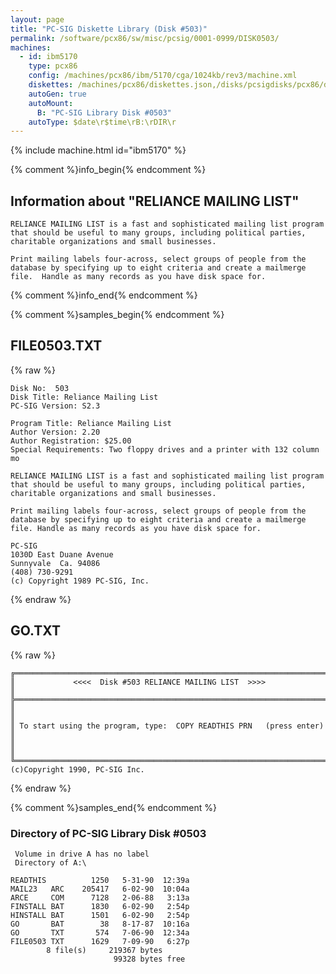 ```yaml
---
layout: page
title: "PC-SIG Diskette Library (Disk #503)"
permalink: /software/pcx86/sw/misc/pcsig/0001-0999/DISK0503/
machines:
  - id: ibm5170
    type: pcx86
    config: /machines/pcx86/ibm/5170/cga/1024kb/rev3/machine.xml
    diskettes: /machines/pcx86/diskettes.json,/disks/pcsigdisks/pcx86/diskettes.json
    autoGen: true
    autoMount:
      B: "PC-SIG Library Disk #0503"
    autoType: $date\r$time\rB:\rDIR\r
---
```


{% include machine.html id="ibm5170" %}

{% comment %}info_begin{% endcomment %}

## Information about "RELIANCE MAILING LIST"

    RELIANCE MAILING LIST is a fast and sophisticated mailing list program
    that should be useful to many groups, including political parties,
    charitable organizations and small businesses.
    
    Print mailing labels four-across, select groups of people from the
    database by specifying up to eight criteria and create a mailmerge
    file.  Handle as many records as you have disk space for.
{% comment %}info_end{% endcomment %}

{% comment %}samples_begin{% endcomment %}

## FILE0503.TXT

{% raw %}
```
Disk No:  503                                                           
Disk Title: Reliance Mailing List                                       
PC-SIG Version: S2.3                                                    
                                                                        
Program Title: Reliance Mailing List                                    
Author Version: 2.20                                                    
Author Registration: $25.00                                             
Special Requirements: Two floppy drives and a printer with 132 column mo
                                                                        
RELIANCE MAILING LIST is a fast and sophisticated mailing list program  
that should be useful to many groups, including political parties,      
charitable organizations and small businesses.                          
                                                                        
Print mailing labels four-across, select groups of people from the      
database by specifying up to eight criteria and create a mailmerge      
file. Handle as many records as you have disk space for.                
                                                                        
PC-SIG                                                                  
1030D East Duane Avenue                                                 
Sunnyvale  Ca. 94086                                                    
(408) 730-9291                                                          
(c) Copyright 1989 PC-SIG, Inc.                                         
```
{% endraw %}

## GO.TXT

{% raw %}
```
╔═════════════════════════════════════════════════════════════════════════╗
║             <<<<  Disk #503 RELIANCE MAILING LIST  >>>>                 ║
╠═════════════════════════════════════════════════════════════════════════╣
║                                                                         ║
║ To start using the program, type:  COPY READTHIS PRN   (press enter)    ║
║                                                                         ║
╚═════════════════════════════════════════════════════════════════════════╝
(c)Copyright 1990, PC-SIG Inc.
```
{% endraw %}

{% comment %}samples_end{% endcomment %}

### Directory of PC-SIG Library Disk #0503

     Volume in drive A has no label
     Directory of A:\

    READTHIS          1250   5-31-90  12:39a
    MAIL23   ARC    205417   6-02-90  10:04a
    ARCE     COM      7128   2-06-88   3:13a
    FINSTALL BAT      1830   6-02-90   2:54p
    HINSTALL BAT      1501   6-02-90   2:54p
    GO       BAT        38   8-17-87  10:16a
    GO       TXT       574   7-06-90  12:34a
    FILE0503 TXT      1629   7-09-90   6:27p
            8 file(s)     219367 bytes
                           99328 bytes free
